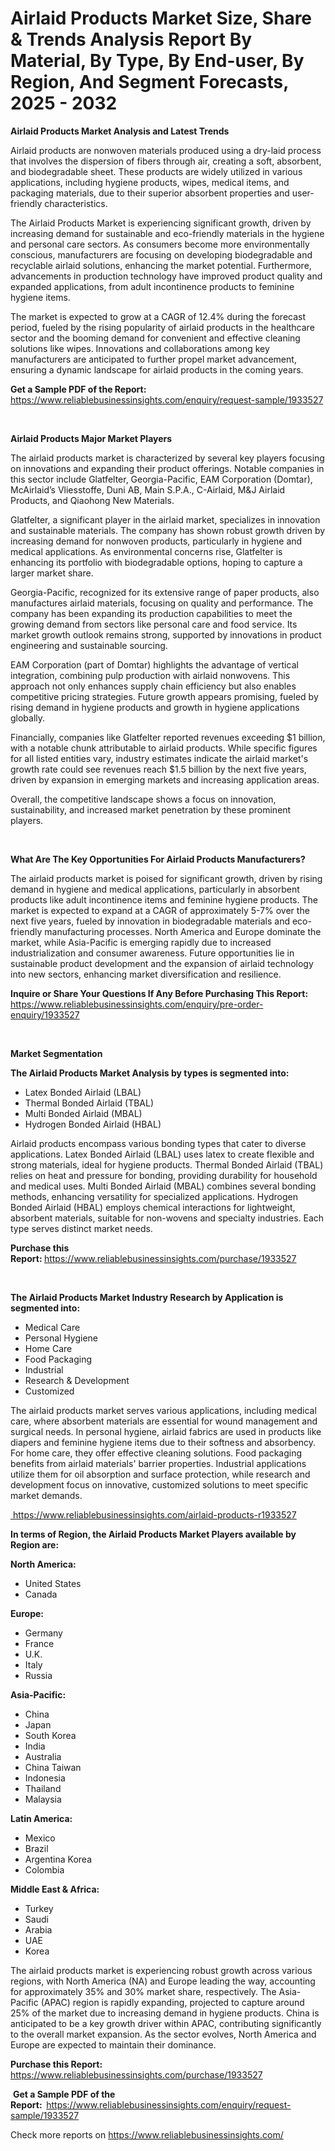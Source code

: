 <p><h1>Airlaid Products Market Size, Share & Trends Analysis Report By Material, By Type, By End-user, By Region, And Segment Forecasts, 2025 - 2032</h1></p><p><strong>Airlaid Products Market Analysis and Latest Trends</strong></p>
<p><p>Airlaid products are nonwoven materials produced using a dry-laid process that involves the dispersion of fibers through air, creating a soft, absorbent, and biodegradable sheet. These products are widely utilized in various applications, including hygiene products, wipes, medical items, and packaging materials, due to their superior absorbent properties and user-friendly characteristics.</p><p>The Airlaid Products Market is experiencing significant growth, driven by increasing demand for sustainable and eco-friendly materials in the hygiene and personal care sectors. As consumers become more environmentally conscious, manufacturers are focusing on developing biodegradable and recyclable airlaid solutions, enhancing the market potential. Furthermore, advancements in production technology have improved product quality and expanded applications, from adult incontinence products to feminine hygiene items.</p><p>The market is expected to grow at a CAGR of 12.4% during the forecast period, fueled by the rising popularity of airlaid products in the healthcare sector and the booming demand for convenient and effective cleaning solutions like wipes. Innovations and collaborations among key manufacturers are anticipated to further propel market advancement, ensuring a dynamic landscape for airlaid products in the coming years.</p></p>
<p><strong>Get a Sample PDF of the Report:&nbsp;</strong> <a href="https://www.reliablebusinessinsights.com/enquiry/request-sample/1933527?utm_campaign=3439&utm_medium=2&utm_source=Github&utm_content=ia&utm_term=10042025&utm_id=airlaid-products">https://www.reliablebusinessinsights.com/enquiry/request-sample/1933527</a></p>
<p>&nbsp;</p>
<p><strong>Airlaid Products Major Market Players</strong></p>
<p><p>The airlaid products market is characterized by several key players focusing on innovations and expanding their product offerings. Notable companies in this sector include Glatfelter, Georgia-Pacific, EAM Corporation (Domtar), McAirlaid’s Vliesstoffe, Duni AB, Main S.P.A., C-Airlaid, M&J Airlaid Products, and Qiaohong New Materials.</p><p>Glatfelter, a significant player in the airlaid market, specializes in innovation and sustainable materials. The company has shown robust growth driven by increasing demand for nonwoven products, particularly in hygiene and medical applications. As environmental concerns rise, Glatfelter is enhancing its portfolio with biodegradable options, hoping to capture a larger market share.</p><p>Georgia-Pacific, recognized for its extensive range of paper products, also manufactures airlaid materials, focusing on quality and performance. The company has been expanding its production capabilities to meet the growing demand from sectors like personal care and food service. Its market growth outlook remains strong, supported by innovations in product engineering and sustainable sourcing.</p><p>EAM Corporation (part of Domtar) highlights the advantage of vertical integration, combining pulp production with airlaid nonwovens. This approach not only enhances supply chain efficiency but also enables competitive pricing strategies. Future growth appears promising, fueled by rising demand in hygiene products and growth in hygiene applications globally.</p><p>Financially, companies like Glatfelter reported revenues exceeding $1 billion, with a notable chunk attributable to airlaid products. While specific figures for all listed entities vary, industry estimates indicate the airlaid market's growth rate could see revenues reach $1.5 billion by the next five years, driven by expansion in emerging markets and increasing application areas. </p><p>Overall, the competitive landscape shows a focus on innovation, sustainability, and increased market penetration by these prominent players.</p></p>
<p>&nbsp;</p>
<p><strong>What Are The Key Opportunities For Airlaid Products Manufacturers?</strong></p>
<p><p>The airlaid products market is poised for significant growth, driven by rising demand in hygiene and medical applications, particularly in absorbent products like adult incontinence items and feminine hygiene products. The market is expected to expand at a CAGR of approximately 5-7% over the next five years, fueled by innovation in biodegradable materials and eco-friendly manufacturing processes. North America and Europe dominate the market, while Asia-Pacific is emerging rapidly due to increased industrialization and consumer awareness. Future opportunities lie in sustainable product development and the expansion of airlaid technology into new sectors, enhancing market diversification and resilience.</p></p>
<p><strong>Inquire or Share Your Questions If Any Before Purchasing This Report:</strong> <a href="https://www.reliablebusinessinsights.com/enquiry/pre-order-enquiry/1933527?utm_campaign=3439&utm_medium=2&utm_source=Github&utm_content=ia&utm_term=10042025&utm_id=airlaid-products">https://www.reliablebusinessinsights.com/enquiry/pre-order-enquiry/1933527</a></p>
<p>&nbsp;</p>
<p><strong>Market Segmentation</strong></p>
<p><strong>The Airlaid Products Market Analysis by types is segmented into:</strong></p>
<p><ul><li>Latex Bonded Airlaid (LBAL)</li><li>Thermal Bonded Airlaid (TBAL)</li><li>Multi Bonded Airlaid (MBAL)</li><li>Hydrogen Bonded Airlaid (HBAL)</li></ul></p>
<p><p>Airlaid products encompass various bonding types that cater to diverse applications. Latex Bonded Airlaid (LBAL) uses latex to create flexible and strong materials, ideal for hygiene products. Thermal Bonded Airlaid (TBAL) relies on heat and pressure for bonding, providing durability for household and medical uses. Multi Bonded Airlaid (MBAL) combines several bonding methods, enhancing versatility for specialized applications. Hydrogen Bonded Airlaid (HBAL) employs chemical interactions for lightweight, absorbent materials, suitable for non-wovens and specialty industries. Each type serves distinct market needs.</p></p>
<p><strong>Purchase this Report:&nbsp;</strong><a href="https://www.reliablebusinessinsights.com/purchase/1933527?utm_campaign=3439&utm_medium=2&utm_source=Github&utm_content=ia&utm_term=10042025&utm_id=airlaid-products">https://www.reliablebusinessinsights.com/purchase/1933527</a></p>
<p>&nbsp;</p>
<p><strong>The Airlaid Products Market Industry Research by Application is segmented into:</strong></p>
<p><ul><li>Medical Care</li><li>Personal Hygiene</li><li>Home Care</li><li>Food Packaging</li><li>Industrial</li><li>Research & Development</li><li>Customized</li></ul></p>
<p><p>The airlaid products market serves various applications, including medical care, where absorbent materials are essential for wound management and surgical needs. In personal hygiene, airlaid fabrics are used in products like diapers and feminine hygiene items due to their softness and absorbency. For home care, they offer effective cleaning solutions. Food packaging benefits from airlaid materials' barrier properties. Industrial applications utilize them for oil absorption and surface protection, while research and development focus on innovative, customized solutions to meet specific market demands.</p></p>
<p><a href="https://www.reliablebusinessinsights.com/airlaid-products-r1933527?utm_campaign=3439&utm_medium=2&utm_source=Github&utm_content=ia&utm_term=10042025&utm_id=airlaid-products">&nbsp;https://www.reliablebusinessinsights.com/airlaid-products-r1933527</a></p>
<p><strong>In terms of Region, the Airlaid Products Market Players available by Region are:</strong></p>
<p>
    <p> <strong> North America: </strong>
        <ul>
            <li>United States</li>
            <li>Canada</li>
        </ul>
        </p> 
    <p> <strong> Europe: </strong>
        <ul>
            <li>Germany</li>
            <li>France</li>
            <li>U.K.</li>
            <li>Italy</li>
            <li>Russia</li>
        </ul>
        </p> 
    <p> <strong> Asia-Pacific: </strong>
        <ul>
            <li>China</li>
            <li>Japan</li>
            <li>South Korea</li>
            <li>India</li>
            <li>Australia</li>
            <li>China Taiwan</li>
            <li>Indonesia</li>
            <li>Thailand</li>
            <li>Malaysia</li>
        </ul>
        </p> 
    <p> <strong> Latin America: </strong>
        <ul>
            <li>Mexico</li>
            <li>Brazil</li>
            <li>Argentina Korea</li>
            <li>Colombia</li>
        </ul>
        </p> 
    <p> <strong> Middle East & Africa: </strong>
        <ul>
            <li>Turkey</li>
            <li>Saudi</li>
            <li>Arabia</li>
            <li>UAE</li>
            <li>Korea</li>
        </ul>
    </p>
    </p>
<p><p>The airlaid products market is experiencing robust growth across various regions, with North America (NA) and Europe leading the way, accounting for approximately 35% and 30% market share, respectively. The Asia-Pacific (APAC) region is rapidly expanding, projected to capture around 25% of the market due to increasing demand in hygiene products. China is anticipated to be a key growth driver within APAC, contributing significantly to the overall market expansion. As the sector evolves, North America and Europe are expected to maintain their dominance.</p></p>
<p><strong>Purchase this Report: </strong><a href="https://www.reliablebusinessinsights.com/purchase/1933527?utm_campaign=3439&utm_medium=2&utm_source=Github&utm_content=ia&utm_term=10042025&utm_id=airlaid-products">https://www.reliablebusinessinsights.com/purchase/1933527</a></p>
<p>&nbsp;<strong>Get a Sample PDF of the Report:&nbsp;&nbsp;</strong><a href="https://www.reliablebusinessinsights.com/enquiry/request-sample/1933527?utm_campaign=3439&utm_medium=2&utm_source=Github&utm_content=ia&utm_term=10042025&utm_id=airlaid-products">https://www.reliablebusinessinsights.com/enquiry/request-sample/1933527</a></p>
<p><strong></strong></p>
<p>Check more reports on <a href="https://www.reliablebusinessinsights.com/?utm_campaign=3439&utm_medium=2&utm_source=Github&utm_content=ia&utm_term=10042025&utm_id=airlaid-products">https://www.reliablebusinessinsights.com/</a></p>